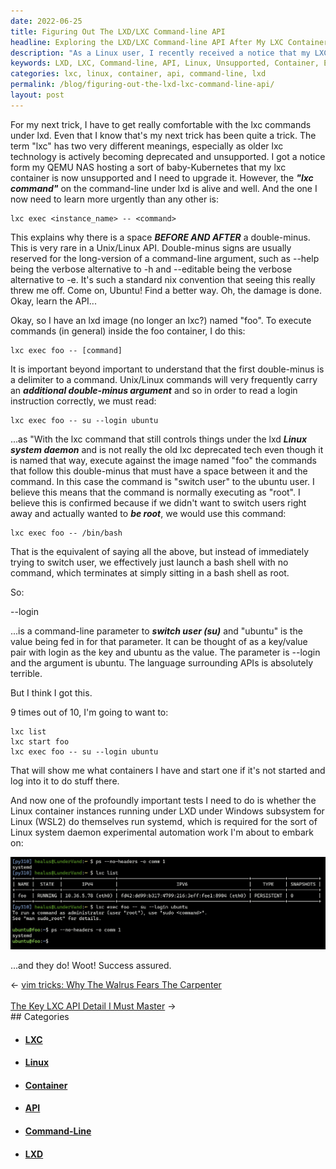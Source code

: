 ```yaml
---
date: 2022-06-25
title: Figuring Out The LXD/LXC Command-line API
headline: Exploring the LXD/LXC Command-line API After My LXC Container Became Unsupported
description: "As a Linux user, I recently received a notice that my LXC container is unsupported. To learn the LXD/LXC command-line API, I discovered the command `lxc exec instance_name -- command` to execute commands in the LXD image, `lxc list` to view containers, `lxc start foo` to start one, and `lxc exec foo -- su --login ubuntu` to log."
keywords: LXD, LXC, Command-line, API, Linux, Unsupported, Container, Execute, List, Start, Log
categories: lxc, linux, container, api, command-line, lxd
permalink: /blog/figuring-out-the-lxd-lxc-command-line-api/
layout: post
---
```



For my next trick, I have to get really comfortable with the lxc commands under
lxd. Even that I know that's my next trick has been quite a trick. The term
"lxc" has two very different meanings, especially as older lxc technology is
actively becoming deprecated and unsupported. I got a notice form my QEMU NAS
hosting a sort of baby-Kubernetes that my lxc container is now unsupported and
I need to upgrade it. However, the ***"lxc command"*** on the command-line
under lxd is alive and well. And the one I now need to learn more urgently than
any other is:

    lxc exec <instance_name> -- <command>

This explains why there is a space ***BEFORE AND AFTER*** a double-minus. This
is very rare in a Unix/Linux API. Double-minus signs are usually reserved for
the long-version of a command-line argument, such as --help being the verbose
alternative to -h and --editable being the verbose alternative to -e. It's such
a standard nix convention that seeing this really threw me off. Come on,
Ubuntu! Find a better way. Oh, the damage is done. Okay, learn the API...

Okay, so I have an lxd image (no longer an lxc?) named "foo". To execute
commands (in general) inside the foo container, I do this:

    lxc exec foo -- [command]

It is important beyond important to understand that the first double-minus is a
delimiter to a command. Unix/Linux commands will very frequently carry an
***additional double-minus argument*** and so in order to read a login
instruction correctly, we must read:

    lxc exec foo -- su --login ubuntu

...as "With the lxc command that still controls things under the lxd ***Linux
system daemon*** and is not really the old lxc deprecated tech even though it
is named that way, execute against the image named "foo" the commands that
follow this double-minus that must have a space between it and the command. In
this case the command is "switch user" to the ubuntu user. I believe this means
that the command is normally executing as "root". I believe this is confirmed
because if we didn't want to switch users right away and actually wanted to
***be root***, we would use this command:

    lxc exec foo -- /bin/bash

That is the equivalent of saying all the above, but instead of immediately
trying to switch user, we effectively just launch a bash shell with no command,
which terminates at simply sitting in a bash shell as root.

So:

  --login

...is a command-line parameter to ***switch user (su)*** and "ubuntu" is the
value being fed in for that parameter. It can be thought of as a key/value pair
with login as the key and ubuntu as the value. The parameter is --login and the
argument is ubuntu. The language surrounding APIs is absolutely terrible.

But I think I got this.

9 times out of 10, I'm going to want to:

    lxc list
    lxc start foo
    lxc exec foo -- su --login ubuntu

That will show me what containers I have and start one if it's not started and
log into it to do stuff there.

And now one of the profoundly important tests I need to do is whether the Linux
container instances running under LXD under Windows subsystem for Linux (WSL2)
do themselves run systemd, which is required for the sort of Linux system
daemon experimental automation work I'm about to embark on:

![Lxd Lxc Instances Under Wsl Wsl2 Running Systemd](/assets/images/lxd-lxc-instances-under-wsl-wsl2-running-systemd.jpg)

...and they do! Woot! Success assured.

<div class="arrow-links"><div class="post-nav-prev"><span class="arrow">&larr;&nbsp;</span><a href="/blog/vim-tricks-why-the-walrus-fears-the-carpenter/">vim tricks: Why The Walrus Fears The Carpenter</a></div> &nbsp; <div class="post-nav-next"><a href="/blog/the-key-lxc-api-detail-i-must-master/">The Key LXC API Detail I Must Master</a><span class="arrow">&nbsp;&rarr;</span></div></div>
## Categories

<ul>
<li><h4><a href='/lxc/'>LXC</a></h4></li>
<li><h4><a href='/linux/'>Linux</a></h4></li>
<li><h4><a href='/container/'>Container</a></h4></li>
<li><h4><a href='/api/'>API</a></h4></li>
<li><h4><a href='/command-line/'>Command-Line</a></h4></li>
<li><h4><a href='/lxd/'>LXD</a></h4></li></ul>